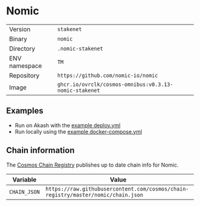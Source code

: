 # Nomic

| | |
|---|---|
|Version|`stakenet`|
|Binary|`nomic`|
|Directory|`.nomic-stakenet`|
|ENV namespace|`TM`|
|Repository|`https://github.com/nomic-io/nomic`|
|Image|`ghcr.io/ovrclk/cosmos-omnibus:v0.3.13-nomic-stakenet`|

## Examples

- Run on Akash with the [example deploy.yml](./deploy.yml)
- Run locally using the [example docker-compose.yml](./docker-compose.yml)

## Chain information

The [Cosmos Chain Registry](https://github.com/cosmos/chain-registry) publishes up to date chain info for Nomic.

|Variable|Value|
|---|---|
|`CHAIN_JSON`|`https://raw.githubusercontent.com/cosmos/chain-registry/master/nomic/chain.json`|
